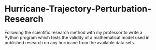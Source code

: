 # Hurricane-Trajectory-Perturbation-Research
Following the scientific research method with my professor to write a Python program which tests the validity of a mathematical model used in published research on any hurricane from the available data sets.
